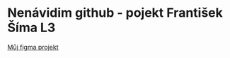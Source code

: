 # Nenávidim github - pojekt František Šíma L3

[Můj figma projekt](https://www.figma.com/file/sRyrO31fbNVhpf2vacCe1m/L3---4P-projekt-(Copy)?node-id=0%3A1&t=YJ5O1xCMGBRZFA0G-1)
